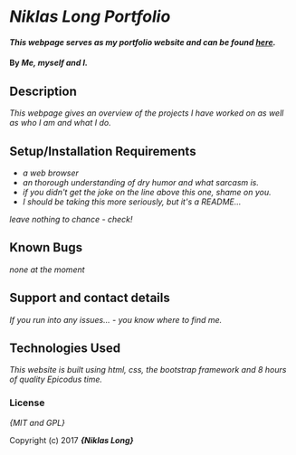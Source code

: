 # _Niklas Long Portfolio_

#### _This webpage serves as my portfolio website and can be found [here](https://heisenmali.github.io/portfolio/)._

#### By _**Me, myself and I.**_

## Description

_This webpage gives an overview of the projects I have worked on as well as who I am and what I do._

## Setup/Installation Requirements

* _a web browser_
* _an thorough understanding of dry humor and what sarcasm is._
* _if you didn't get the joke on the line above this one, shame on you._
* _I should be taking this more seriously, but it's a README..._

_leave nothing to chance - check!_

## Known Bugs

_none at the moment_

## Support and contact details

_If you run into any issues... - you know where to find me._

## Technologies Used

_This website is built using html, css, the bootstrap framework and 8 hours of quality Epicodus time._

### License

*{MIT and GPL}*

Copyright (c) 2017 **_{Niklas Long}_**
